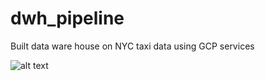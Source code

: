 # dwh_pipeline
Built data ware house on NYC taxi data using GCP services


![alt text](https://github.com/hmzaminhas/dwh_pipeline/mege_sc.png?raw=true)
